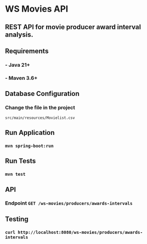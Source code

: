 # WS Movies API
## REST API for movie producer award interval analysis.

## Requirements 
### - Java 21+
### - Maven 3.6+

## Database Configuration
### Change the file in the project 
```src/main/resources/Movielist.csv```


## Run Application 
 
### ```mvn spring-boot:run```

## Run Tests
### ```mvn test```

## API
### Endpoint ```GET /ws-movies/producers/awards-intervals```


## Testing 
### ```curl http://localhost:8080/ws-movies/producers/awards-intervals```
